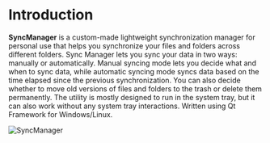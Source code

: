 # Introduction

**SyncManager** is a custom-made lightweight synchronization manager for personal use that helps you synchronize your files and folders across different folders. Sync Manager lets you sync your data in two ways: manually or automatically. Manual syncing mode lets you decide what and when to sync data, while automatic syncing mode syncs data based on the time elapsed since the previous synchronization. You can also decide whether to move old versions of files and folders to the trash or delete them permanently. The utility is mostly designed to run in the system tray, but it can also work without any system tray interactions. Written using Qt Framework for Windows/Linux.

![SyncManager](https://user-images.githubusercontent.com/5786770/207924637-b7baa56a-1426-4e6a-8d96-04e1b8379e26.png)
